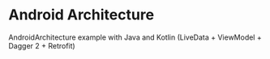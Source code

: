 # Android Architecture
AndroidArchitecture example with Java and Kotlin (LiveData + ViewModel + Dagger 2 + Retrofit)
